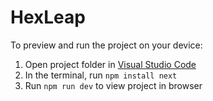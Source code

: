 # HexLeap

To preview and run the project on your device:

1. Open project folder in <a href="https://code.visualstudio.com/download">Visual Studio Code</a>
2. In the terminal, run `npm install next`
3. Run `npm run dev` to view project in browser
